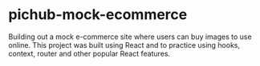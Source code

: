 # pichub-mock-ecommerce
Building out a mock e-commerce site where users can buy images to use online.  This project was built using React and to practice using hooks, context, router and other popular React features.
